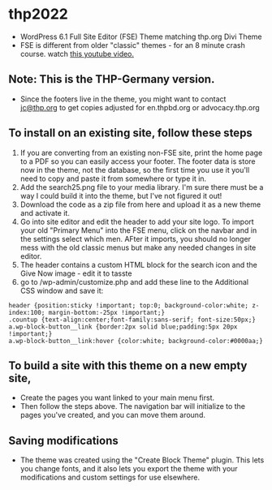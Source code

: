# thp2022
* WordPress 6.1 Full Site Editor (FSE) Theme matching thp.org Divi Theme
* FSE is different from older "classic" themes - for an 8 minute crash course. watch [this youtube video.](https://www.youtube.com/watch?v=u9TX2X82R18) 
## Note: This is the THP-Germany version.
* Since the footers live in the theme, you might want to contact jc@thp.org to get copies adjusted for en.thpbd.org or advocacy.thp.org
## To install on an existing site, follow these steps
1. If you are converting from an existing non-FSE site, print the home page to a PDF so you can easily access your footer. The footer data is store now in the theme, not the database, so the first time you use it you'll need to copy and paste it from somewhere or type it in.
1. Add the search25.png file to your media library. I'm sure there must be a way I could build it into the theme, but I've not figured it out!
1. Download the code as a zip file from here and upload it as a new theme and activate it.
1. Go into site editor and edit the header to add your site logo. To import your old "Primary Menu" into the FSE menu, click on the navbar and in the settings select which men. AFter it imports, you should no longer mess with the old classic menus but make any needed changes in site editor.
1. The header contains a custom HTML block for the search icon and the Give Now image - edit it to tasste
1. go to <yoursite>/wp-admin/customize.php and add these line to the Additional CSS window and save it:
```
header {position:sticky !important; top:0; background-color:white; z-index:100; margin-bottom:-25px !important;}
.countup {text-align:center;font-family:sans-serif; font-size:50px;}
a.wp-block-button__link {border:2px solid blue;padding:5px 20px !important;}
a.wp-block-button__link:hover {color:white; background-color:#0000aa;}
```
## To build a site with this theme on a new empty site,
* Create the pages you want linked to your main menu first.
* Then follow the steps above. The navigation bar will initialize to the pages you've created, and you can move them around.
## Saving modifications
* The theme was created using the "Create Block Theme" plugin. This lets you change fonts, and it also lets you export the theme with your modifications and custom settings for use elsewhere.
